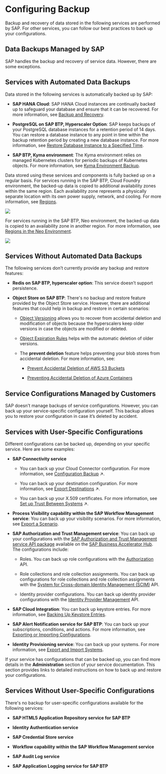 <!-- loio7821fcf6f0cc487799fb6b75e8d0e0f7 -->

# Configuring Backup

Backup and recovery of data stored in the following services are performed by SAP. For other services, you can follow our best practices to back up your configurations.

<a name="loio6c1e071845dd4db2829b413a05154a7c"/>

<!-- loio6c1e071845dd4db2829b413a05154a7c -->

## Data Backups Managed by SAP

SAP handles the backup and recovery of service data. However, there are some exceptions.



<a name="loio6c1e071845dd4db2829b413a05154a7c__section_wg4_p1m_r4b"/>

## Services with Automated Data Backups

Data stored in the following services is automatically backed up by SAP:

-   **SAP HANA Cloud**: SAP HANA Cloud instances are continually backed up to safeguard your database and ensure that it can be recovered. For more information, see [Backup and Recovery](https://help.sap.com/docs/HANA_CLOUD/9ae9104a46f74a6583ce5182e7fb20cb/89d71f01daca4ecaaa069d6a060167f5.html).

-   **PostgreSQL on SAP BTP, Hyperscaler Option**: SAP keeps backups of your PostgreSQL database instances for a retention period of 14 days. You can restore a database instance to any point in time within the backup retention period by creating a new database instance. For more information, see [Restore Database Instance to a Specified Time](https://help.sap.com/viewer/b3fe3621fa4a4ed28d7bbe3d6d88f036/Cloud/en-US/724c9112ed5a48c59c8e88f17290550d.html).

-   **SAP BTP, Kyma environment**: The Kyma environment relies on managed Kubernetes clusters for periodic backups of Kubernetes objects. For more information, see [Kyma Environment Backup](https://help.sap.com/viewer/65de2977205c403bbc107264b8eccf4b/Cloud/en-US/ab959cfbd07b46af97aecfd6577bfb10.html).


Data stored using these services and components is fully backed up on a regular basis. For services running in the SAP BTP, Cloud Foundry environment, the backed-up data is copied to additional availability zones within the same region. Each availability zone represents a physically separate location with its own power supply, network, and cooling. For more information, see [Regions](https://help.sap.com/viewer/65de2977205c403bbc107264b8eccf4b/Cloud/en-US/350356d1dc314d3199dca15bd2ab9b0e.html).

![](images/Data_copied_to_additional_AZs_in_a_region_6198557.png)

For services running in the SAP BTP, Neo environment, the backed-up data is copied to an availability zone in another region. For more information, see [Regions in the Neo Environment](https://help.sap.com/viewer/ea72206b834e4ace9cd834feed6c0e09/Cloud/en-US/21c30a4e491544fc927ecf3a5857c54e.html).

![](images/Data_copied_to_a_secondary_AZ_449d088.png)



<a name="loio6c1e071845dd4db2829b413a05154a7c__section_dbc_r1m_r4b"/>

## Services Without Automated Data Backups

The following services don’t currently provide any backup and restore features:

-   **Redis on SAP BTP, hyperscaler option**: This service doesn’t support persistence.

-   **Object Store on SAP BTP**: There's no backup and restore feature provided by the Object Store service. However, there are additional features that could help in backup and restore in certain scenarios:
    -   [Object Versioning](https://help.sap.com/viewer/2ee77ef7ea4648f9ab2c54ee3aef0a29/Cloud/en-US/787fbe77f4eb46e0ae9a6222d57ba50e.html) allows you to recover from accidental deletion and modification of objects because the hyperscalers keep older versions in case the objects are modified or deleted.

    -   [Object Expiration Rules](https://help.sap.com/viewer/2ee77ef7ea4648f9ab2c54ee3aef0a29/Cloud/en-US/52e2c18af86c45e2b1495cd594602304.html) helps with the automatic deletion of older versions.

    -   The **prevent deletion** feature helps preventing your blob stores from accidental deletion. For more information, see:

        -   [Prevent Accidental Deletion of AWS S3 Buckets](https://help.sap.com/viewer/2ee77ef7ea4648f9ab2c54ee3aef0a29/Cloud/en-US/8c3c66da50364e0bafb994f4c4b57042.html)

        -   [Preventing Accidental Deletion of Azure Containers](https://help.sap.com/viewer/2ee77ef7ea4648f9ab2c54ee3aef0a29/Cloud/en-US/67e5ba7dae7749c88483b8a3fe395eff.html)




<a name="loio9de0caa8abe34f4897e5b727868019c0"/>

<!-- loio9de0caa8abe34f4897e5b727868019c0 -->

## Service Configurations Managed by Customers

SAP doesn't manage backups of service configurations. However, you can back up your service-specific configuration yourself. This backup allows you to restore your configuration in case it’s deleted by accident.



<a name="loio9de0caa8abe34f4897e5b727868019c0__section_u5q_mbm_r4b"/>

## Services with User-Specific Configurations

Different configurations can be backed up, depending on your specific service. Here are some examples:

-   **SAP Connectivity service**

    -   You can back up your Cloud Connector configuration. For more information, see [Configuration Backup](https://help.sap.com/viewer/b865ed651e414196b39f8922db2122c7/Cloud/en-US/abd1ba7cb0dd484aa24f0f6bed29f3fa.html "You can backup and restore your Cloud Connector configuration.") :arrow_upper_right:.

    -   You can back up your destination configuration. For more information, see [Export Destinations](https://help.sap.com/viewer/cca91383641e40ffbe03bdc78f00f681/Cloud/en-US/707b49e752df4741bf678bc27523af7a.html "Export destinations from the Destinations editor in the SAP BTP cockpit to backup or reuse a destination configuration.") :arrow_upper_right:.

    -   You can back up your X.509 certificates. For more information, see [Set up Trust Between Systems](https://help.sap.com/viewer/cca91383641e40ffbe03bdc78f00f681/Cloud/en-US/82dbecae3454493782d16a79e30f1a6d.html "Download and configure X.509 certificates as a prerequisite for user propagation from the Cloud Foundry environment.") :arrow_upper_right:.


-   **Process Visibility capability within the SAP Workflow Management service**: You can back up your visibility scenarios. For more information, see [Export a Scenario](https://help.sap.com/viewer/62fd39fa3eae4046b23dba285e84bfd4/Cloud/en-US/27f76c0dd1534ca0980706f7d72d86a1.html).

-   **SAP Authorization and Trust Management service**: You can back up your configurations with the [SAP Authorization and Trust Management service API package](https://api.sap.com/package/authtrustmgmnt?section=Artifacts) available on the [SAP Business Accelerator Hub](https://api.sap.com/). The configurations include:

    -   Roles. You can back up role configurations with the [Authorization](https://api.sap.com/api/AuthorizationAPI/overview) API.

    -   Role collections and role collection assignments. You can back up configurations for role collections and role collection assignments with the [System for Cross-domain Identity Management \(SCIM\)](https://api.sap.com/api/PlatformAPI/resource) API.

    -   Identity provider configurations. You can back up identity provider configurations with the [Identity Provider Management](https://api.sap.com/api/TrustConfigurationAPI/overview) API.


-   **SAP Cloud Integration**: You can back up keystore entries. For more information, see [Backing Up Keystore Entries](https://help.sap.com/viewer/368c481cd6954bdfa5d0435479fd4eaf/Cloud/en-US/b8e03b7f25264dea8f6cec4a8316d634.html).

-   **SAP Alert Notification service for SAP BTP**: You can back up your subscriptions, conditions, and actions. For more information, see [Exporting or Importing Configurations](https://help.sap.com/viewer/5967a369d4b74f7a9c2b91f5df8e6ab6/Cloud/en-US/771da5b383ee4722afc4eb1f58aa4648.html).

-   **Identity Provisioning service**: You can back up your systems. For more information, see [Export and Import Systems](https://help.sap.com/viewer/f48e822d6d484fa5ade7dda78b64d9f5/Cloud/en-US/1de7de0ae29444f397d22c062b7f1216.html).


If your service has configurations that can be backed up, you can find more details in the **Administration** section of your service documentation. This section provides links to detailed instructions on how to back up and restore your configurations.



<a name="loio9de0caa8abe34f4897e5b727868019c0__section_h4l_4bm_r4b"/>

## Services Without User-Specific Configurations

There's no backup for user-specific configurations available for the following services:

-   **SAP HTML5 Application Repository service for SAP BTP**

-   **Identity Authentication service**

-   **SAP Credential Store service**

-   **Workflow capability within the SAP Workflow Management service**

-   **SAP Audit Log service**

-   **SAP Application Logging service for SAP BTP**


